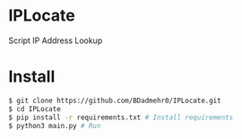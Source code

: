 # IPLocate
Script IP Address Lookup

# Install

```bash
$ git clone https://github.com/BDadmehr0/IPLocate.git
$ cd IPLocate
$ pip install -r requirements.txt # Install requirements
$ python3 main.py # Run
```
